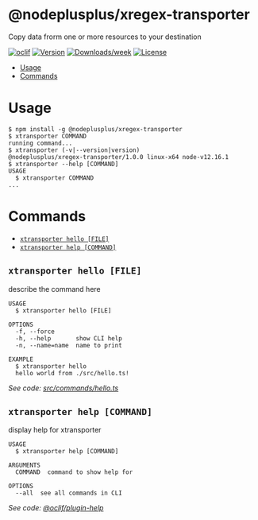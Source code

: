 @nodeplusplus/xregex-transporter
================================

Copy data frorm one or more resources to your destination

[![oclif](https://img.shields.io/badge/cli-oclif-brightgreen.svg)](https://oclif.io)
[![Version](https://img.shields.io/npm/v/@nodeplusplus/xregex-transporter.svg)](https://npmjs.org/package/@nodeplusplus/xregex-transporter)
[![Downloads/week](https://img.shields.io/npm/dw/@nodeplusplus/xregex-transporter.svg)](https://npmjs.org/package/@nodeplusplus/xregex-transporter)
[![License](https://img.shields.io/npm/l/@nodeplusplus/xregex-transporter.svg)](https://github.com/nodeplusplus/xregex-transporter/blob/master/package.json)

<!-- toc -->
* [Usage](#usage)
* [Commands](#commands)
<!-- tocstop -->
# Usage
<!-- usage -->
```sh-session
$ npm install -g @nodeplusplus/xregex-transporter
$ xtransporter COMMAND
running command...
$ xtransporter (-v|--version|version)
@nodeplusplus/xregex-transporter/1.0.0 linux-x64 node-v12.16.1
$ xtransporter --help [COMMAND]
USAGE
  $ xtransporter COMMAND
...
```
<!-- usagestop -->
# Commands
<!-- commands -->
* [`xtransporter hello [FILE]`](#xtransporter-hello-file)
* [`xtransporter help [COMMAND]`](#xtransporter-help-command)

## `xtransporter hello [FILE]`

describe the command here

```
USAGE
  $ xtransporter hello [FILE]

OPTIONS
  -f, --force
  -h, --help       show CLI help
  -n, --name=name  name to print

EXAMPLE
  $ xtransporter hello
  hello world from ./src/hello.ts!
```

_See code: [src/commands/hello.ts](https://github.com/nodeplusplus/xregex-transporter/blob/v1.0.0/src/commands/hello.ts)_

## `xtransporter help [COMMAND]`

display help for xtransporter

```
USAGE
  $ xtransporter help [COMMAND]

ARGUMENTS
  COMMAND  command to show help for

OPTIONS
  --all  see all commands in CLI
```

_See code: [@oclif/plugin-help](https://github.com/oclif/plugin-help/blob/v2.2.3/src/commands/help.ts)_
<!-- commandsstop -->

